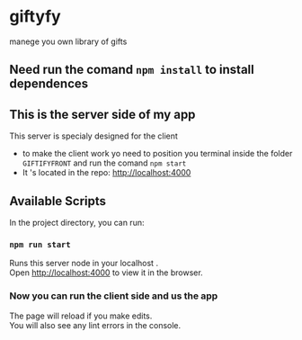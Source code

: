# giftyfy

manege you own library of gifts

## Need run the comand `npm install` to install dependences

## This is the server side of my app

This server is specialy designed for the client

- to make the client work yo need to position you terminal inside the folder `GIFTIFYFRONT` and run the comand `npm start`
- It 's located in the repo: [http://localhost:4000](http://localhost:4000)

## Available Scripts

In the project directory, you can run:

### `npm run start`

Runs this server node in your localhost .\
Open [http://localhost:4000](http://localhost:4000) to view it in the browser.

### Now you can run the client side and us the app

The page will reload if you make edits.\
You will also see any lint errors in the console.
